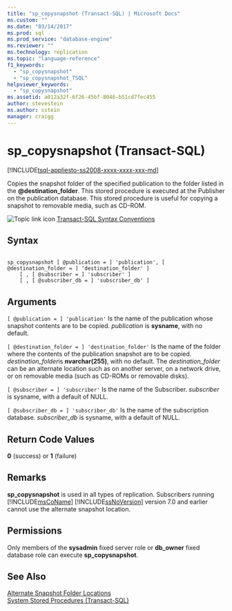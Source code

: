 ```yaml
---
title: "sp_copysnapshot (Transact-SQL) | Microsoft Docs"
ms.custom: ""
ms.date: "03/14/2017"
ms.prod: sql
ms.prod_service: "database-engine"
ms.reviewer: ""
ms.technology: replication
ms.topic: "language-reference"
f1_keywords: 
  - "sp_copysnapshot"
  - "sp_copysnapshot_TSQL"
helpviewer_keywords: 
  - "sp_copysnapshot"
ms.assetid: a012a32f-6f26-45bf-8046-b51cd7fec455
author: stevestein
ms.author: sstein
manager: craigg
---
```

# sp_copysnapshot (Transact-SQL)
[!INCLUDE[tsql-appliesto-ss2008-xxxx-xxxx-xxx-md](../../includes/tsql-appliesto-ss2008-xxxx-xxxx-xxx-md.md)]

  Copies the snapshot folder of the specified publication to the folder listed in the **@destination_folder**. This stored procedure is executed at the Publisher on the publication database. This stored procedure is useful for copying a snapshot to removable media, such as CD-ROM.  
  
 ![Topic link icon](../../database-engine/configure-windows/media/topic-link.gif "Topic link icon") [Transact-SQL Syntax Conventions](../../t-sql/language-elements/transact-sql-syntax-conventions-transact-sql.md)  
  
## Syntax  
  
```  
  
sp_copysnapshot [ @publication = ] 'publication', [ @destination_folder = ] 'destination_folder' ]  
    [ , [ @subscriber = ] 'subscriber' ]  
    [ , [ @subscriber_db = ] 'subscriber_db' ]  
```  
  
## Arguments  
`[ @publication = ] 'publication'`
 Is the name of the publication whose snapshot contents are to be copied. *publication* is **sysname**, with no default.  
  
`[ @destination_folder = ] 'destination_folder'`
 Is the name of the folder where the contents of the publication snapshot are to be copied. *destination_folder*is **nvarchar(255)**, with no default. The *destination_folder* can be an alternate location such as on another server, on a network drive, or on removable media (such as CD-ROMs or removable disks).  
  
`[ @subscriber = ] 'subscriber'`
 Is the name of the Subscriber. *subscriber* is sysname, with a default of NULL.  
  
`[ @subscriber_db = ] 'subscriber_db'`
 Is the name of the subscription database. *subscriber_db* is sysname, with a default of NULL.  
  
## Return Code Values  
 **0** (success) or **1** (failure)  
  
## Remarks  
 **sp_copysnapshot** is used in all types of replication. Subscribers running [!INCLUDE[msCoName](../../includes/msconame-md.md)] [!INCLUDE[ssNoVersion](../../includes/ssnoversion-md.md)] version 7.0 and earlier cannot use the alternate snapshot location.  
  
## Permissions  
 Only members of the **sysadmin** fixed server role or **db_owner** fixed database role can execute **sp_copysnapshot**.  
  
## See Also  
 [Alternate Snapshot Folder Locations](../../relational-databases/replication/snapshot-options.md)   
 [System Stored Procedures &#40;Transact-SQL&#41;](../../relational-databases/system-stored-procedures/system-stored-procedures-transact-sql.md)  
  
  

